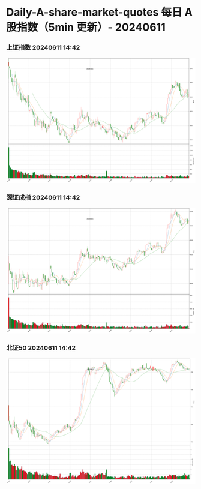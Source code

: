 
# Daily-A-share-market-quotes 每日 A 股指数（5min 更新）- 20240611

### 上证指数 20240611 14:42
![](./fig/2024/6/20240611-sh000001.png)

### 深证成指 20240611 14:42
![](./fig/2024/6/20240611-sz399001.png)

### 北证50 20240611 14:42
![](./fig/2024/6/20240611-bj899050.png)
